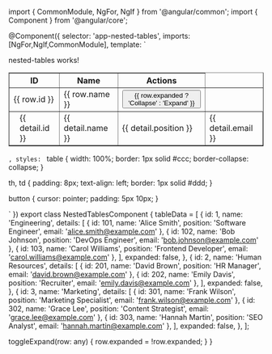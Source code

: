 import { CommonModule, NgFor, NgIf } from '@angular/common';
import { Component } from '@angular/core';

@Component({
  selector: 'app-nested-tables',
  imports: [NgFor,NgIf,CommonModule],
  template: `
    <p>
      nested-tables works!
    </p>
    <table border="1" style="width: 100%; border-collapse: collapse;">
  <thead>
    <tr>
      <th>ID</th>
      <th>Name</th>
      <th>Actions</th>
    </tr>
  </thead>
  <tbody>
    <ng-container *ngFor="let row of tableData">
      <!-- Main Row -->
      <tr>
        <td>{{ row.id }}</td>
        <td>{{ row.name }}</td>
        <td>
          <button (click)="toggleExpand(row)">
            {{ row.expanded ? 'Collapse' : 'Expand' }}
          </button>
        </td>
      </tr>
      <!-- Nested Rows -->
      <ng-container *ngIf="row.expanded">
        <tr *ngFor="let detail of row.details">
          <td style="padding-left: 20px;">{{ detail.id }}</td>
          <td>{{ detail.name }}</td>
          <td>{{ detail.position }}</td>
          <td>{{ detail.email }}</td>
        </tr>
      </ng-container>
    </ng-container>
  </tbody>
</table>


  `,
  styles: `
  table {
  width: 100%;
  border: 1px solid #ccc;
  border-collapse: collapse;
}

th, td {
  padding: 8px;
  text-align: left;
  border: 1px solid #ddd;
}

button {
  cursor: pointer;
  padding: 5px 10px;
}

  `
})
export class NestedTablesComponent {
  tableData = [
    {
      id: 1,
      name: 'Engineering',
      details: [
        { id: 101, name: 'Alice Smith', position: 'Software Engineer', email: 'alice.smith@example.com' },
        { id: 102, name: 'Bob Johnson', position: 'DevOps Engineer', email: 'bob.johnson@example.com' },
        { id: 103, name: 'Carol Williams', position: 'Frontend Developer', email: 'carol.williams@example.com' },
      ],
      expanded: false,
    },
    {
      id: 2,
      name: 'Human Resources',
      details: [
        { id: 201, name: 'David Brown', position: 'HR Manager', email: 'david.brown@example.com' },
        { id: 202, name: 'Emily Davis', position: 'Recruiter', email: 'emily.davis@example.com' },
      ],
      expanded: false,
    },
    {
      id: 3,
      name: 'Marketing',
      details: [
        { id: 301, name: 'Frank Wilson', position: 'Marketing Specialist', email: 'frank.wilson@example.com' },
        { id: 302, name: 'Grace Lee', position: 'Content Strategist', email: 'grace.lee@example.com' },
        { id: 303, name: 'Hannah Martin', position: 'SEO Analyst', email: 'hannah.martin@example.com' },
      ],
      expanded: false,
    },
  ];
  
  toggleExpand(row: any) {
    row.expanded = !row.expanded;
  }
}
